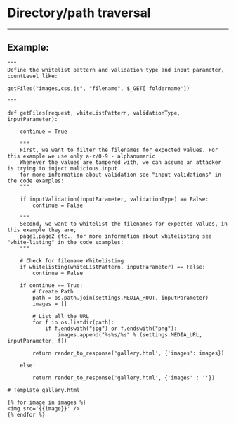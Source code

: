 # Directory/path traversal
-------

## Example:

	"""
	Define the whitelist pattern and validation type and input parameter, countLevel like:
	
	getFiles("images,css,js", "filename", $_GET['foldername'])
	
	"""

	def getFiles(request, whiteListPattern, validationType, inputParameter):

		continue = True
        
        """
		First, we want to filter the filenames for expected values. For this example we use only a-z/0-9 - alphanumeric
		Whenever the values are tampered with, we can assume an attacker is trying to inject malicious input.
		for more information about validation see "input validations" in the code examples:
		"""
		
		if inputValidation(inputParameter, validationType) == False:
			continue = False

		"""
		Second, we want to whitelist the filenames for expected values, in this example they are,
		page1,page2 etc.. for more information about whitelisting see "white-listing" in the code examples:
		"""

		# Check for filename Whitelisting
		if whitelisting(whiteListPattern, inputParameter) == False:
			continue = False

		if continue == True:
        	# Create Path
        	path = os.path.join(settings.MEDIA_ROOT, inputParameter)   
        	images = []

        	# List all the URL
        	for f in os.listdir(path):
            	if f.endswith("jpg") or f.endswith("png"):
                	images.append("%s%s/%s" % (settings.MEDIA_URL, inputParameter, f))
        
        	return render_to_response('gallery.html', {'images': images})

        else:

        	return render_to_response('gallery.html', {'images' : ''})

    # Template gallery.html

    {% for image in images %}
    <img src='{{image}}' />
    {% endfor %}